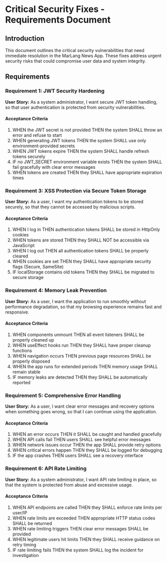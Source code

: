 # Critical Security Fixes - Requirements Document

## Introduction

This document outlines the critical security vulnerabilities that need immediate resolution in the MarLang News App. These fixes address urgent security risks that could compromise user data and system integrity.

## Requirements

### Requirement 1: JWT Security Hardening

**User Story:** As a system administrator, I want secure JWT token handling, so that user authentication is protected from security vulnerabilities.

#### Acceptance Criteria

1. WHEN the JWT secret is not provided THEN the system SHALL throw an error and refuse to start
2. WHEN generating JWT tokens THEN the system SHALL use only environment-provided secrets
3. WHEN JWT tokens expire THEN the system SHALL handle refresh tokens securely
4. IF no JWT_SECRET environment variable exists THEN the system SHALL fail gracefully with clear error messages
5. WHEN tokens are created THEN they SHALL have appropriate expiration times

### Requirement 3: XSS Protection via Secure Token Storage

**User Story:** As a user, I want my authentication tokens to be stored securely, so that they cannot be accessed by malicious scripts.

#### Acceptance Criteria

1. WHEN I log in THEN authentication tokens SHALL be stored in HttpOnly cookies
2. WHEN tokens are stored THEN they SHALL NOT be accessible via JavaScript
3. WHEN I log out THEN all authentication tokens SHALL be properly cleared
4. WHEN cookies are set THEN they SHALL have appropriate security flags (Secure, SameSite)
5. IF localStorage contains old tokens THEN they SHALL be migrated to secure storage

### Requirement 4: Memory Leak Prevention

**User Story:** As a user, I want the application to run smoothly without performance degradation, so that my browsing experience remains fast and responsive.

#### Acceptance Criteria

1. WHEN components unmount THEN all event listeners SHALL be properly cleaned up
2. WHEN useEffect hooks run THEN they SHALL have proper cleanup functions
3. WHEN navigation occurs THEN previous page resources SHALL be properly disposed
4. WHEN the app runs for extended periods THEN memory usage SHALL remain stable
5. IF memory leaks are detected THEN they SHALL be automatically reported

### Requirement 5: Comprehensive Error Handling

**User Story:** As a user, I want clear error messages and recovery options when something goes wrong, so that I can continue using the application.

#### Acceptance Criteria

1. WHEN an error occurs THEN it SHALL be caught and handled gracefully
2. WHEN API calls fail THEN users SHALL see helpful error messages
3. WHEN network issues occur THEN the app SHALL provide retry options
4. WHEN critical errors happen THEN they SHALL be logged for debugging
5. IF the app crashes THEN users SHALL see a recovery interface

### Requirement 6: API Rate Limiting

**User Story:** As a system administrator, I want API rate limiting in place, so that the system is protected from abuse and excessive usage.

#### Acceptance Criteria

1. WHEN API endpoints are called THEN they SHALL enforce rate limits per user/IP
2. WHEN rate limits are exceeded THEN appropriate HTTP status codes SHALL be returned
3. WHEN rate limiting triggers THEN clear error messages SHALL be provided
4. WHEN legitimate users hit limits THEN they SHALL receive guidance on retry timing
5. IF rate limiting fails THEN the system SHALL log the incident for investigation